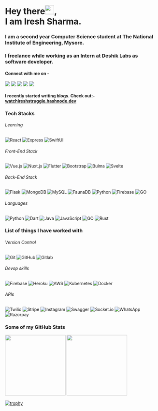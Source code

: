 # Hey there<img src="https://raw.githubusercontent.com/arnoob16/arnoob16/master/wave.gif" width="30px">,<br>I am Iresh Sharma.

### I am a second year Computer Science student at The National Institute of Engineering, Mysore.

### I freelance while working as an Intern at Deshik Labs as software developer.

#### Connect with me on -

[<img src="https://img.shields.io/badge/twitter-%231DA1F2.svg?&style=for-the-badge&logo=twitter&logoColor=white" />](https://twitter.com/iresharma)
[<img src="https://img.shields.io/badge/linkedin-%230077B5.svg?&style=for-the-badge&logo=linkedin&logoColor=white" />](https://www.linkedin.com/in/iresh-sharma-17b899194/)
[<img src = "https://img.shields.io/badge/instagram-%23E4405F.svg?&style=for-the-badge&logo=instagram&logoColor=white">](https://www.instagram.com/iresharma.py/)
[<img src ="https://img.shields.io/badge/Email-Here-%23E4405F.svg?&style=for-the-badge&logo=&logoColor=white%22">](mailto:iresh.sharma8@gmail.com)
[<img src ="https://img.shields.io/badge/Website-AD-%231877F2.svg?&style=for-the-badge&logo=&logoColor=white%22">](https://iresharma.me/)

#### I recently started writing blogs. Check out:- [watchireshstruggle.hashnode.dev](https://watchireshstruggle.hashnode.dev)

### Tech Stacks

###### Learning

![React](https://img.shields.io/badge/-React-black?style=flat-square&logo=react)
![Express](https://img.shields.io/badge/-Express-black?style=flat-square&logo=Node.js)
![SwiftUI](https://img.shields.io/badge/-SwiftUI-black?style=flat-square&logo=Swift)

###### Front-End Stack

![Vue.js](https://img.shields.io/badge/-Vue-grey?style=flat-square&logo=Vue.js)
![Nuxt.js](https://img.shields.io/badge/-Nuxt-black?style=flat-square&logo=Nuxt.js)
![Flutter](https://img.shields.io/badge/-Flutter-2AB7F6?style=flat-square&logo=Flutter)
![Bootstrap](https://img.shields.io/badge/-Bootstrap-563D7C?style=flat-square&logo=bootstrap)
![Bulma](https://img.shields.io/badge/-Bulma-3273dc?style=flat-square&logo=bulma)
![Svelte](https://img.shields.io/badge/-Svelte-purple?style=flat-square&logo=Svelte)

###### Back-End Stack

![Flask](https://img.shields.io/badge/-Flask-black?style=flat-square&logo=flask)
![MongoDB](https://img.shields.io/badge/-MongoDB-black?style=flat-square&logo=mongodb)
![MySQL](https://img.shields.io/badge/-MySQL-black?style=flat-square&logo=mysql)
![FaunaDB](https://img.shields.io/badge/-FaunaDB-white?style=flat-square&logo=faunadb)
![Python](https://img.shields.io/badge/-Python-black?style=flat-square&logo=python)
![Firebase](https://img.shields.io/badge/-Firebase-00599C?style=flat-square&logo=Firebase)
![GO](https://img.shields.io/badge/-GO-black?style=flat-square&logo=Go)

###### Languages

![Python](https://img.shields.io/badge/-python-black?style=flat-square&logo=python)
![Dart](https://img.shields.io/badge/-Dart-2AB7F6?style=flat-square&logo=Dart)
![Java](https://img.shields.io/badge/-java-E34A86?style=flat-square&logo=java)
![JavaScript](https://img.shields.io/badge/-JavaScript-black?style=flat-square&logo=javascript)
![GO](https://img.shields.io/badge/-GO-black?style=flat-square&logo=Go)
![Rust](https://img.shields.io/badge/-Rust-black?style=flat-square&logo=rust)

### List of things I have worked with

###### Version Control

![Git](https://img.shields.io/badge/-Git-black?style=flat-square&logo=git)
![GitHub](https://img.shields.io/badge/-GitHub-181717?style=flat-square&logo=github)
![Gitlab](https://img.shields.io/badge/-Gitlab-181717?style=flat-square&logo=gitlab)

###### Devop skills

![Firebase](https://img.shields.io/badge/-Firebase-00599C?style=flat-square&logo=Firebase)
![Heroku](https://img.shields.io/badge/-Heroku-79589F?style=flat-square&logo=heroku)
![AWS](https://img.shields.io/badge/-AWS-181717?style=flat-square&logo=amazon)
![Kubernetes](https://img.shields.io/badge/-Kubernetes-00d1b2?style=flat-square&logo=kubernetes)
![Docker](https://img.shields.io/badge/-Docker-181717?style=flat-square&logo=docker)

###### APIs

![Twilio](https://img.shields.io/badge/-Twilio-181717?style=flat-square&logo=twilio)
![Stripe](https://img.shields.io/badge/-Stripe-79589F?style=flat-square&logo=stripe)
![Instagram](https://img.shields.io/badge/-Instagram-181717?style=flat-square&logo=instagram)
![Swagger](https://img.shields.io/badge/-Swagger-181717?style=flat-square&logo=swagger)
![Socket.io](https://img.shields.io/badge/-Socket-181717?style=flat-square&logo=socket.io)
![WhatsApp](https://img.shields.io/badge/-WhatsApp-1A6717?style=flat-square&logo=whatsapp)
![Razorpay](https://img.shields.io/badge/-RazorPay-79589F?style=flat-square&logo=razorpay)

### Some of my GitHub Stats

<p>
    <img height="200" src="https://github-readme-stats.vercel.app/api?username=iresharma&show_icons=true&line_height=40&count_private=true&theme=midnight-purple">
    <img height="200" src="https://github-readme-stats.vercel.app/api/top-langs/?username=iresharma&theme=midnight-purple">
</p>

[![trophy](https://github-profile-trophy.vercel.app/?username=iresharma&theme=radical&column=7&no-bg=true&no-frame=true)](https://github.com/ryo-ma/github-profile-trophy)

